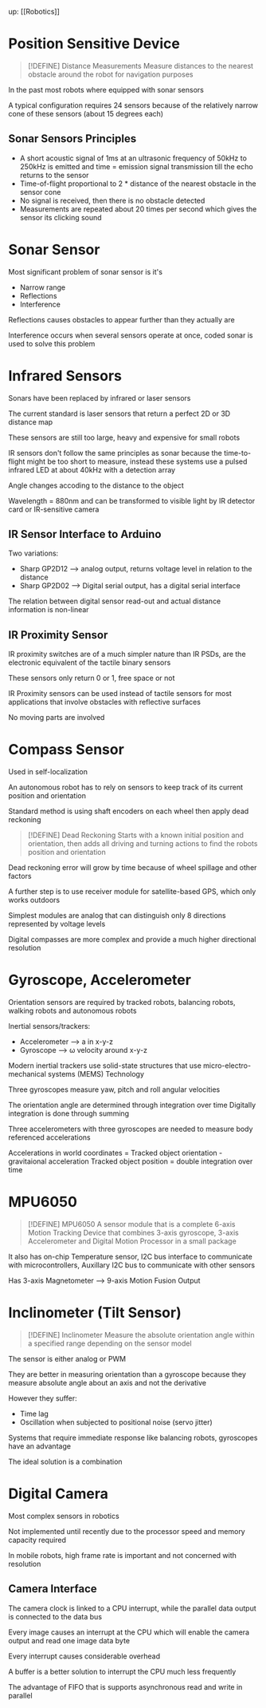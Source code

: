 up: [[Robotics]]

# Position Sensitive Device

> [!DEFINE] Distance Measurements
> Measure distances to the nearest obstacle around the robot for navigation purposes

In the past most robots where equipped with sonar sensors

A typical configuration requires 24 sensors because of the relatively narrow cone of these sensors (about 15 degrees each)

## Sonar Sensors Principles
- A short acoustic signal of 1ms at an ultrasonic frequency of 50kHz to 250kHz is emitted and time = emission signal transmission till the echo returns to the sensor
- Time-of-flight proportional to 2 * distance of the nearest obstacle in the sensor cone
- No signal is received, then there is no obstacle detected
- Measurements are repeated about 20 times per second which gives the sensor its clicking sound

# Sonar Sensor
Most significant problem of sonar sensor is it's 
- Narrow range
- Reflections 
- Interference

Reflections causes obstacles to appear further than they actually are

Interference occurs when several sensors operate at once, coded sonar is used to solve this problem

# Infrared Sensors
Sonars have been replaced by infrared or laser sensors

The current standard is laser sensors that return a perfect 2D or 3D distance map 

These sensors are still too large, heavy and expensive for small robots

IR sensors don't follow the same principles as sonar because the time-to-flight might be too short to measure, instead these systems use a pulsed infrared LED at about 40kHz with a detection array

Angle changes accoding to the distance to the object

Wavelength = 880nm and can be transformed to visible light by IR detector card or IR-sensitive camera

## IR Sensor Interface to Arduino
Two variations:
- Sharp GP2D12 --> analog output, returns voltage level in relation to the distance
- Sharp GP2D02 --> Digital serial output, has a digital serial interface

The relation between digital sensor read-out and actual distance information is non-linear

## IR Proximity Sensor
IR proximity switches are of a much simpler nature than IR PSDs, are the electronic equivalent of the tactile binary sensors

These sensors only return 0 or 1, free space or not

IR Proximity sensors can be used instead of tactile sensors for most applications that involve obstacles with reflective surfaces

No moving parts are involved

# Compass Sensor
Used in self-localization

An autonomous robot has to rely on sensors to keep track of its current position and orientation

Standard method is using shaft encoders on each wheel then apply dead reckoning

> [!DEFINE] Dead Reckoning
> Starts with a known initial position and orientation, then adds all driving and turning actions to find the robots position and orientation

Dead reckoning error will grow by time because of wheel spillage and other factors

A further step is to use receiver module for satellite-based GPS, which only works outdoors

Simplest modules are analog that can distinguish only 8 directions represented by voltage levels

Digital compasses are more complex and provide a much higher directional resolution

# Gyroscope, Accelerometer
Orientation sensors are required by tracked robots, balancing robots, walking robots and autonomous robots

Inertial sensors/trackers:
- Accelerometer --> a in x-y-z
- Gyroscope --> ω velocity around x-y-z

Modern inertial trackers use solid-state structures that use micro-electro-mechanical systems (MEMS) Technology

Three gyroscopes measure yaw, pitch and roll angular velocities

The orientation angle are determined through integration over time
Digitally integration is done through summing

Three accelerometers with three gyroscopes are needed to measure body referenced accelerations

Accelerations in world coordinates = Tracked object orientation - gravitaional acceleration
Tracked object position = double integration over time

# MPU6050

> [!DEFINE] MPU6050
> A sensor module that is a complete 6-axis Motion Tracking Device that combines 3-axis gyroscope, 3-axis Accelerometer and Digital Motion Processor in a small package

It also has on-chip Temperature sensor, I2C bus interface to communicate with microcontrollers, Auxillary I2C bus to communicate with other sensors

Has 3-axis Magnetometer --> 9-axis Motion Fusion Output

# Inclinometer (Tilt Sensor)
> [!DEFINE] Inclinometer
> Measure the absolute orientation angle within a specified range depending on the sensor model

The sensor is either analog or PWM

They are better in measuring orientation than a gyroscope because they measure absolute angle about an axis and not the derivative 

However they suffer:
- Time lag
- Oscillation when subjected to positional noise (servo jitter)

Systems that require immediate response like balancing robots, gyroscopes have an advantage

The ideal solution is a combination

# Digital Camera
Most complex sensors in robotics

Not implemented until recently due to the processor speed and memory capacity required

In mobile robots, high frame rate is important and not concerned with resolution

## Camera Interface
The camera clock is linked to a CPU interrupt, while the parallel data output is connected to the data bus

Every image causes an interrupt at the CPU which will enable the camera output and read one image data byte

Every interrupt causes considerable overhead

A buffer is a better solution to interrupt the CPU much less frequently

The advantage of FIFO that is supports asynchronous read and write in parallel